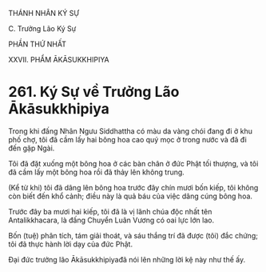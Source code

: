 THÁNH NHÂN KÝ SỰ

C. Trưởng Lão Ký Sự

PHẦN THỨ NHẤT

XXVII. PHẨM ĀKĀSUKKHIPIYA

# 261. Ký Sự về Trưởng Lão Ākāsukkhipiya

Trong khi đấng Nhân Ngưu Siddhattha có màu da vàng chói đang đi ở khu phố chợ, tôi đã cầm lấy hai bông hoa cao quý mọc ở trong nước và đã đi đến gặp Ngài.

Tôi đã đặt xuống một bông hoa ở các bàn chân ở đức Phật tối thượng, và tôi đã cầm lấy một bông hoa rồi đã thảy lên không trung.

(Kể từ khi) tôi đã dâng lên bông hoa trước đây chín mươi bốn kiếp, tôi không còn biết đến khổ cảnh; điều này là quả báu của việc dâng cúng bông hoa.

Trước đây ba mươi hai kiếp, tôi đã là vị lãnh chúa độc nhất tên Antalikkhacara, là đấng Chuyển Luân Vương có oai lực lớn lao.

Bốn (tuệ) phân tích, tám giải thoát, và sáu thắng trí đã được (tôi) đắc chứng; tôi đã thực hành lời dạy của đức Phật.

Đại đức trưởng lão Ākāsukkhipiyađã nói lên những lời kệ này như thế ấy.
